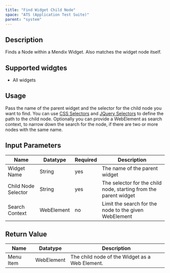 ```yaml
---
title: "Find Widget Child Node"
space: "ATS (Application Test Suite)"
parent: "system"
---
```


## Description

Finds a Node within a Mendix Widget.
Also matches the widget node itself.

## Supported widgtes

 + All widgets

## Usage

Pass the name of the parent widget and the selector for the child node you want to find. You can use [CSS Selectors](../../selectors#css-selectors) and [JQuery Selectors](../../selectors#jquery-selectors) to define the path to the child node.
Optionally you can provide a WebElement as search context, to narrow down the search for the node, if there are two or more nodes with the same name.

## Input Parameters

Name | Datatype | Required | Description
--- | --- | --- | ---
Widget Name | String | yes | The name of the parent widget
Child Node Selector | String | yes | The selector for the child node, starting from the parent widget
Search Context | WebElement | no | Limit the search for the node to the given WebElement

## Return Value

Name | Datatype | Description
--- | --- | ---
Menu Item | WebElement | The child node of the Widget as a Web Element.
